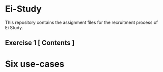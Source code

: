 # Ei-Study
This repository contains the assignment files for the recruitment process of Ei Study.
## Exercise 1 [ Contents ]
# Six use-cases
